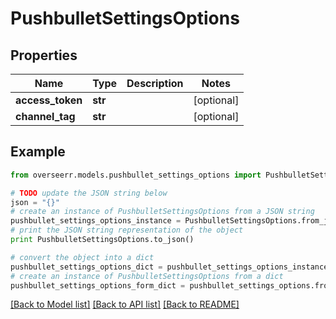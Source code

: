 # PushbulletSettingsOptions


## Properties
Name | Type | Description | Notes
------------ | ------------- | ------------- | -------------
**access_token** | **str** |  | [optional] 
**channel_tag** | **str** |  | [optional] 

## Example

```python
from overseerr.models.pushbullet_settings_options import PushbulletSettingsOptions

# TODO update the JSON string below
json = "{}"
# create an instance of PushbulletSettingsOptions from a JSON string
pushbullet_settings_options_instance = PushbulletSettingsOptions.from_json(json)
# print the JSON string representation of the object
print PushbulletSettingsOptions.to_json()

# convert the object into a dict
pushbullet_settings_options_dict = pushbullet_settings_options_instance.to_dict()
# create an instance of PushbulletSettingsOptions from a dict
pushbullet_settings_options_form_dict = pushbullet_settings_options.from_dict(pushbullet_settings_options_dict)
```
[[Back to Model list]](../README.md#documentation-for-models) [[Back to API list]](../README.md#documentation-for-api-endpoints) [[Back to README]](../README.md)



